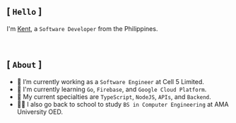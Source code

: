 ## [ `Hello` ]

I'm [Kent](https://github.com/kentlouisetonino), a `Software Developer` from the Philippines.

<br />

## [ `About` ]

- 🔧 I’m currently working as a `Software Engineer` at Cell 5 Limited.
- 🎯 I'm currently learning `Go`, `Firebase`, and `Google Cloud Platform`.
- 🧠 My current specialties are `TypeScript`, `NodeJS`, `APIs`, and `Backend`.
- 👨‍🎓 I also go back to school to study `BS in Computer Engineering` at AMA University OED.
